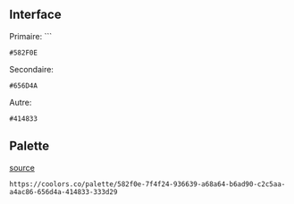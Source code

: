 
## Interface

Primaire: ```
```palette
#582F0E
```

Secondaire: 
```palette
#656D4A
```

Autre:
```palette
#414833
```
## Palette
[source](<https://coolors.co/palette/582f0e-7f4f24-936639-a68a64-b6ad90-c2c5aa-a4ac86-656d4a-414833-333d29>)

```palette
https://coolors.co/palette/582f0e-7f4f24-936639-a68a64-b6ad90-c2c5aa-a4ac86-656d4a-414833-333d29
```


